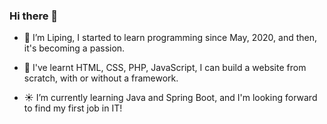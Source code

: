 ### Hi there 👋

- 🔭 I’m Liping, I started to learn programming since May, 2020, and then, it's becoming a passion.

- 🌱 I've learnt HTML, CSS, PHP, JavaScript, I can build a website from scratch, with or without a framework.

- :sunny: I’m currently learning Java and Spring Boot, and I'm looking forward to find my first job in IT!


